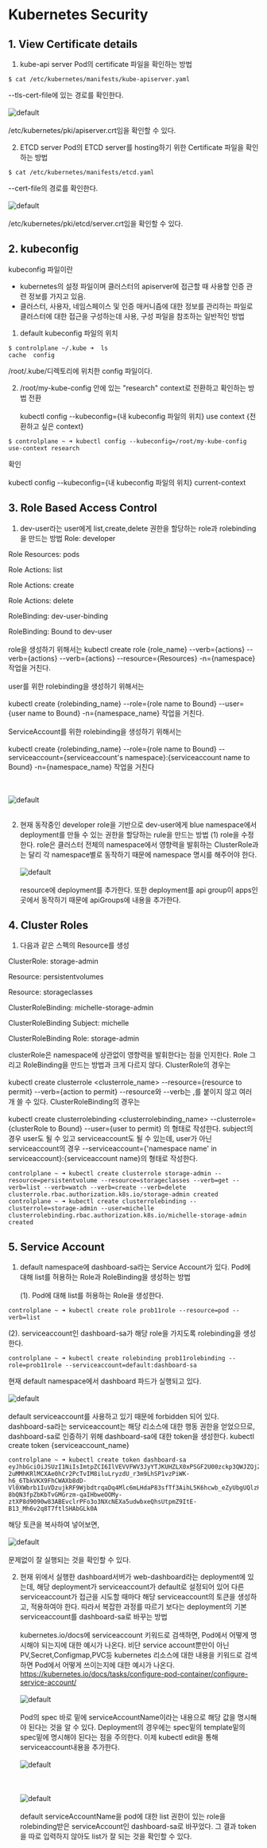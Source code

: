 # Kubernetes Security
## 1. View Certificate details
1. kube-api server Pod의 certificate 파일을 확인하는 방법
```
$ cat /etc/kubernetes/manifests/kube-apiserver.yaml 
```
--tls-cert-file에 있는 경로를 확인한다.
<br></br>
![default](./image/1123-1.PNG)
<br></br>
/etc/kubernetes/pki/apiserver.crt임을 확인할 수 있다.

2. ETCD server Pod의 ETCD server를 hosting하기 위한 Certificate 파일을 확인하는 방법
```
$ cat /etc/kubernetes/manifests/etcd.yaml 
```
--cert-file의 경로를 확인한다.
<br></br>
![default](./image/1123-2.PNG)
<br></br>
/etc/kubernetes/pki/etcd/server.crt임을 확인할 수 있다.

## 2. kubeconfig
kubeconfig 파일이란
- kubernetes의 설정 파일이며 클러스터의 apiserver에 접근할 때 사용할 인증 관련 정보를 가지고 있음.
- 클러스터, 사용자, 네임스페이스 및 인증 매커니즘에 대한 정보를 관리하는 파일로 클러스터에 대한 접근을 구성하는데 사용, 구성 파일을 참조하는 일반적인 방법
1. default kubeconfig 파일의 위치
```
$ controlplane ~/.kube ➜  ls
cache  config
```
/root/.kube/디렉토리에 위치한 config 파일이다.

2. /root/my-kube-config 안에 있는 "research" context로 전환하고 확인하는 방법
전환
<br></br>
kubectl config --kubeconfig={내 kubeconfig 파일의 위치} use context {전환하고 싶은 context}
```
$ controlplane ~ ➜ kubectl config --kubeconfig=/root/my-kube-config use-context research

```
확인
<br></br>
kubectl config --kubeconfig={내 kubeconfig 파일의 위치} current-context

## 3. Role Based Access Control
1. dev-user라는 user에게 list,create,delete 권한을 할당하는 role과 rolebinding을 만드는 방법
Role: developer

Role Resources: pods

Role Actions: list

Role Actions: create

Role Actions: delete

RoleBinding: dev-user-binding

RoleBinding: Bound to dev-user
<br></br>
role을 생성하기 위해서는
kubectl create role {role_name} --verb={actions} --verb={actions} --verb={actions} --resource={Resources} -n={namespace} 작업을 거친다.
<br></br>
user를 위한 rolebinding을 생성하기 위해서는
<br></br>
kubectl create {rolebinding_name} --role={role name to Bound} --user={user name to Bound} -n={namespace_name} 작업을 거친다.
<br></br>
ServiceAccount를 위한 rolebinding을 생성하기 위해서는
<br></br>
kubectl create {rolebinding_name} --role={role name to Bound} --serviceaccount={serviceaccount's namespace}:{serviceaccount name to Bound} -n={namespace_name} 작업을 거친다    

<br></br>
![default](./image/1126-1.PNG)
<br></br>

2. 현재 동작중인 developer role을 기반으로 dev-user에게 blue namespace에서 deployment를 만들 수 있는 권한을 할당하는 rule을 만드는 방법
(1) role을 수정한다.
role은 클러스터 전체의 namespace에서 영향력을 발휘하는 ClusterRole과는 달리 각 namespace별로 동작하기 때문에 namespace 명시를 해주어야 한다.
<br></br>
![default](./image/1126-2.PNG)
<br></br>
resource에 deployment를 추가한다. 또한 deployment를 api group이 apps인 곳에서 동작하기 때문에 apiGroups에 내용을 추가한다.

## 4. Cluster Roles
1. 다음과 같은 스펙의 Resource를 생성

 ClusterRole: storage-admin

Resource: persistentvolumes

Resource: storageclasses

ClusterRoleBinding: michelle-storage-admin

ClusterRoleBinding Subject: michelle

ClusterRoleBinding Role: storage-admin

clusterRole은 namespace에 상관없이 영향력을 발휘한다는 점을 인지한다.
Role 그리고 RoleBinding을 만드는 방법과 크게 다르지 않다.
ClusterRole의 경우는
<br></br>
kubectl create clusterrole <clusterrole_name> --resource={resource to permit} --verb={action to permit}
--resource와 --verb는 ,를 붙이지 않고 여러 개 쓸 수 있다.
ClusterRoleBinding의 경우는
<br></br>
kubectl create clusterrolebinding <clusterrolebinding_name> --clusterrole={clusterRole to Bound} --user={user to permit}
의 형태로 작성한다. subject의 경우 user도 될 수 있고 serviceaccount도 될 수 있는데, user가 아닌 serviceaccount의 경우
--serviceaccount={'namespace name' in serviceaccount}:{serviceaccount name}의 형태로 작성한다.
```
controlplane ~ ➜ kubectl create clusterrole storage-admin --resource=persistentvolume --resource=storageclasses --verb=get --verb=list --verb=watch --verb=create --verb=delete
clusterrole.rbac.authorization.k8s.io/storage-admin created
controlplane ~ ➜ kubectl create clusterrolebinding --clusterrole=storage-admin --user=michelle
clusterrolebinding.rbac.authorization.k8s.io/michelle-storage-admin created
```
## 5. Service Account
1. default namespace에 dashboard-sa라는 Service Account가 있다. Pod에 대해 list를 허용하는 Role과 RoleBinding을 생성하는 방법
<br></br>
(1). Pod에 대해 list를 허용하는 Role을 생성한다.
```
controlplane ~ ➜ kubectl create role prob11role --resource=pod --verb=list
```
(2). serviceaccount인 dashboard-sa가 해당 role을 가지도록 rolebinding을 생성한다.
```
controlplane ~ ➜ kubectl create rolebinding prob11rolebinding --role=prob11role --serviceaccount=default:dashboard-sa
```
현재 default namespace에서 dashboard 파드가 실행되고 있다.
<br></br>
![default](./image/1126-3.PNG)
<br></br>
default serviceaccount를 사용하고 있기 때문에 forbidden 되어 있다. dashboard-sa라는 serviceaccount는 해당 리소스에 대한 행동 권한을 얻었으므로, dashboard-sa로 인증하기 위해 dashboard-sa에 대한 token을 생성한다.
kubectl create token {serviceaccount_name}
```
controlplane ~ ➜ kubectl create token dashboard-sa
eyJhbGciOiJSUzI1NiIsImtpZCI6IlVEVVFWV3JyYTJKUHZLX0xPSGF2U00zckp3QWJZQjZSMkFRSVdBdUE4MVkifQ.eyJhdWQiOlsiaHR0cHM6Ly9rdWJlcm5ldGVzLmRlZmF1bHQuc3ZjLmNsdXN0ZXIubG9jYWwiLCJrM3MiXSwiZXhwIjoxNjY5NDU0Mjg5LCJpYXQiOjE2Njk0NTA2ODksImlzcyI6Imh0dHBzOi8va3ViZXJuZXRlcy5kZWZhdWx0LnN2Yy5jbHVzdGVyLmxvY2FsIiwia3ViZXJuZXRlcy5pbyI6eyJuYW1lc3BhY2UiOiJkZWZhdWx0Iiwic2VydmljZWFjY291bnQiOnsibmFtZSI6ImRhc2hib2FyZC1zYSIsInVpZCI6IjYxZjQyNWJiLWI1NGMtNGRkYy1iMDI4LTI2NzU4ZTJkYmEwYSJ9fSwibmJmIjoxNjY5NDUwNjg5LCJzdWIiOiJzeXN0ZW06c2VydmljZWFjY291bnQ6ZGVmYXVsdDpkYXNoYm9hcmQtc2EifQ.jlLLiZLZaoI1Kq76DZN8S2Kpws-2uMMhKRlMCXAe0hCr2PcTvIM8iluLryzdU_r3m9LhSP1vzPiWK-h6_6TbkVKX9FhCWAXb8dD-Vl0XWbrb1IuVDzujkRF9WjbdtrqaDq4Mlc6mLHdaP83sfTf3AihL5K6hcwb_eZyUbgUQlzHnZ3YyIqwBSxboChVVNyiZNt1YaWvJXi4IBnGgcO5XnYkJnNwrfdOb5obd3Er-8bQN3fpZbKbTvGMGrzm-qaIHbweOOMy-ztXP8d9090w83ABEvclrPFo3o3NXcNEXa5udwbxeQhsUtpmZ9ItE-B13_Mh6v2q8T7ftlSHAbGLk0A
```
해당 토큰을 복사하여 넣어보면,
<br></br>
![default](./image/1126-4.PNG)
<br></br>
문제없이 잘 실행되는 것을 확인할 수 있다.

2. 현재 위에서 실행한 dashboard서버가 web-dashboard라는 deployment에 있는데, 해당 deployment가 serviceaccount가 default로 설정되어 있어 다른 serviceaccount가 접근을 시도할 때마다 해당 serviceaccount의 토큰을 생성하고, 적용하여야 한다.
따라서 복잡한 과정를 따르기 보다는 deployment의 기본 serviceaccount를 dashboard-sa로 바꾸는 방법
<br></br>
kubernetes.io/docs에 serviceaccount 키워드로 검색하면, Pod에서 어떻게 명시해야 되는지에 대한 예시가 나온다. 비단 service account뿐만이 아닌 PV,Secret,Configmap,PVC등 kubernetes 리소스에 대한 내용을 키워드로 검색하면 Pod에서 어떻게 쓰이는지에 대한 예시가 나온다.
https://kubernetes.io/docs/tasks/configure-pod-container/configure-service-account/
<br></br>
![default](./image/1126-6.PNG)
<br></br>
Pod의 spec 바로 밑에 serviceAccountName이라는 내용으로 해당 값을 명시해야 된다는 것을 알 수 있다.
Deployment의 경우에는 spec밑의 template밑의 spec밑에 명시해야 된다는 점을 주의한다.
이제 kubectl edit을 통해 serviceaccount내용을 추가한다.
<br></br>
![default](./image/1126-5.PNG)
<br></br>
<br></br>
![default](./image/1126-7.PNG)
<br></br>
default serviceAccountName을 pod에 대한 list 권한이 있는 role을 rolebinding받은 serviceAccount인 dashboard-sa로 바꾸었다. 그 결과 token을 따로 입력하지 않아도 list가 잘 되는 것을 확인할 수 있다.


